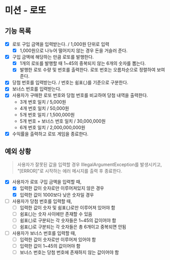 # 미션 - 로또
## 기능 목록
- [x] 로또 구입 금액을 입력받는다. / 1,000원 단위로 입력
  - [x] 1,000원으로 나누어 떨어지지 않는 경우 돈을 거슬러 준다.
- [x] 구입 금액에 해당하는 만큼 로또를 발행한다.
  - [x] 1개의 로또를 발행할 때 1~45의 중복되지 않는 6개의 숫자를 뽑는다.
  - [x] 발행한 로또 수량 및 번호를 출력한다. 로또 번호는 오름차순으로 정렬하여 보여준다.
- [x] 당첨 번호를 입력받는다. / 번호는 쉼표(,)를 기준으로 구분한다.
- [x] 보너스 번호를 입력받는다.
- [x] 사용자가 구매한 로또 번호와 당첨 번호를 비교하여 당첨 내역을 출력한다.
  - 3개 번호 일치 / 5,000원
  - 4개 번호 일치 / 50,000원
  - 5개 번호 일치 / 1,500,000원
  - 5개 번호 + 보너스 번호 일치 / 30,000,000원
  - 6개 번호 일치 / 2,000,000,000원
- [x] 수익률을 출력하고 로또 게임을 종료한다.
## 예외 상황
> 사용자가 잘못된 값을 입력할 경우 IllegalArgumentException를 발생시키고,  
> "[ERROR]"로 시작하는 에러 메시지를 출력 후 종료한다.
- [x] 사용자가 로또 구입 금액을 입력할 때,
  - [x] 입력한 값이 숫자로만 이루어져있지 않은 경우
  - [x] 입력한 값이 1000보다 낮은 숫자일 경우
- [ ] 사용자가 당첨 번호를 입력할 때,
  - [ ] 입력한 값이 숫자 및 쉼표(,)로만 이루어져 있어야 함
  - [ ] 쉼표(,)는 숫자 사이에만 존재할 수 있음
  - [ ] 쉼표(,)로 구분되는 각 숫자들은 1~45의 값이어야 함
  - [ ] 쉼표(,)로 구분되는 각 숫자들은 총 6개이고 중복되면 안됨
- [ ] 사용자가 보너스 번호를 입력할 때,
  - [ ] 입력한 값이 숫자로만 이루어져 있어야 함
  - [ ] 입력한 값이 1~45의 값이어야 함
  - [ ] 보너스 번호는 당첨 번호에 존재하지 않는 값이어야 함